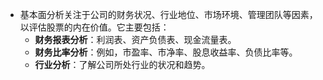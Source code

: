 - 基本面分析关注于公司的财务状况、行业地位、市场环境、管理团队等因素，以评估股票的内在价值。它主要包括：
	- **财务报表分析**：利润表、资产负债表、现金流量表。
	- **财务比率分析**：例如，市盈率、市净率、股息收益率、负债比率等。
	- **行业分析**：了解公司所处行业的状况和趋势。
